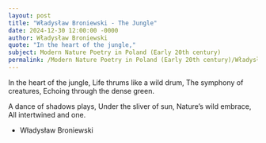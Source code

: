 ```yaml
---
layout: post
title: "Władysław Broniewski - The Jungle"
date: 2024-12-30 12:00:00 -0000
author: Władysław Broniewski
quote: "In the heart of the jungle,"
subject: Modern Nature Poetry in Poland (Early 20th century)
permalink: /Modern Nature Poetry in Poland (Early 20th century)/Władysław Broniewski/Władysław Broniewski - The Jungle
---
```


In the heart of the jungle,
Life thrums like a wild drum,
The symphony of creatures,
Echoing through the dense green.

A dance of shadows plays,
Under the sliver of sun,
Nature’s wild embrace,
All intertwined and one.

- Władysław Broniewski
